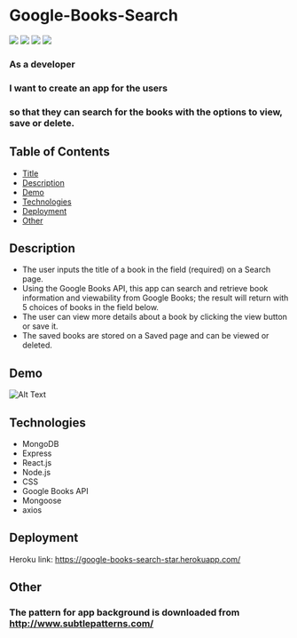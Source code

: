 # Google-Books-Search

![](https://img.shields.io/badge/MongoDB%20-brightgreen.svg)
![](https://img.shields.io/badge/Express%20-brown.svg)
![](https://img.shields.io/badge/ReactJS%20-navy.svg)
![](https://img.shields.io/badge/NodeJS%20-green.svg)

### As a developer<br>
### I want to create an app for the users <br>
### so that they can search for the books with the options to view, save or delete. 

## Table of Contents
- [Title](#Google-Books-Search)
- [Description](#Description)
- [Demo](#Demo)
- [Technologies](#Technologies)
- [Deployment](#Deployment)
- [Other](#Other)


## Description
* The user inputs the title of a book in the field (required) on a Search page.
* Using the Google Books API, this app can search and retrieve book information and viewability from Google Books; the result will return with 5 choices of books in the field below.
* The user can view more details about a book by clicking the view button or save it.
* The saved books are stored on a Saved page and can be viewed or deleted.  

## Demo
![Alt Text](https://media.giphy.com/media/eiLwNcoRWja5Rc9lAd/giphy.gif)

## Technologies
* MongoDB
* Express
* React.js
* Node.js
* CSS
* Google Books API
* Mongoose
* axios

## Deployment
Heroku link: https://google-books-search-star.herokuapp.com/


## Other

### The pattern for app background is downloaded from http://www.subtlepatterns.com/




